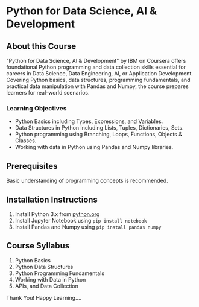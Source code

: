 # Python for Data Science, AI & Development

## About this Course
"Python for Data Science, AI & Development" by IBM on Coursera offers foundational Python programming and data collection skills essential for careers in Data Science, Data Engineering, AI, or Application Development. Covering Python basics, data structures, programming fundamentals, and practical data manipulation with Pandas and Numpy, the course prepares learners for real-world scenarios.

### Learning Objectives
- Python Basics including Types, Expressions, and Variables.
- Data Structures in Python including Lists, Tuples, Dictionaries, Sets.
- Python programming using Branching, Loops, Functions, Objects & Classes.
- Working with data in Python using Pandas and Numpy libraries.

## Prerequisites
Basic understanding of programming concepts is recommended.

## Installation Instructions
1. Install Python 3.x from [python.org](https://www.python.org/downloads/)
2. Install Jupyter Notebook using `pip install notebook`
3. Install Pandas and Numpy using `pip install pandas numpy`

## Course Syllabus
1. Python Basics
2. Python Data Structures
3. Python Programming Fundamentals
4. Working with Data in Python
5. APIs, and Data Collection

Thank You! Happy Learning....
